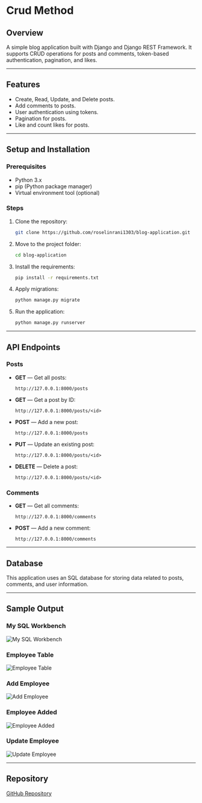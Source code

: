 # Crud Method
## Overview
A simple blog application built with Django and Django REST Framework. It supports CRUD operations for posts and comments, token-based authentication, pagination, and likes.

---

## Features
- Create, Read, Update, and Delete posts.
- Add comments to posts.
- User authentication using tokens.
- Pagination for posts.
- Like and count likes for posts.

---

## Setup and Installation
### Prerequisites
- Python 3.x
- pip (Python package manager)
- Virtual environment tool (optional)

### Steps
1. Clone the repository:
   ```bash
   git clone https://github.com/roselinrani1303/blog-application.git
   ```
2. Move to the project folder:
   ```bash
   cd blog-application
   ```
3. Install the requirements:
   ```bash
   pip install -r requirements.txt
   ```
4. Apply migrations:
   ```bash
   python manage.py migrate
   ```
5. Run the application:
   ```bash
   python manage.py runserver
   ```

---

## API Endpoints

### Posts
- **GET** — Get all posts:
  ```
  http://127.0.0.1:8000/posts
  ```
- **GET** — Get a post by ID:
  ```
  http://127.0.0.1:8000/posts/<id>
  ```
- **POST** — Add a new post:
  ```
  http://127.0.0.1:8000/posts
  ```
- **PUT** — Update an existing post:
  ```
  http://127.0.0.1:8000/posts/<id>
  ```
- **DELETE** — Delete a post:
  ```
  http://127.0.0.1:8000/posts/<id>
  ```

### Comments
- **GET** — Get all comments:
  ```
  http://127.0.0.1:8000/comments
  ```
- **POST** — Add a new comment:
  ```
  http://127.0.0.1:8000/comments
  ```

---

## Database
This application uses an SQL database for storing data related to posts, comments, and user information.

---

## Sample Output

### My SQL Workbench

![My SQL Workbench](sql.jpeg)

### Employee Table

![Employee Table](output_images/o2.jpeg)

### Add Employee

![Add Employee](output_images/o3.jpeg)

### Employee Added

![Employee Added](output_images/o4.jpeg)

### Update Employee

![Update Employee](output_images/o5.jpeg)

---

## Repository
[GitHub Repository](https://github.com/roselinrani1303/blog-application.git)
